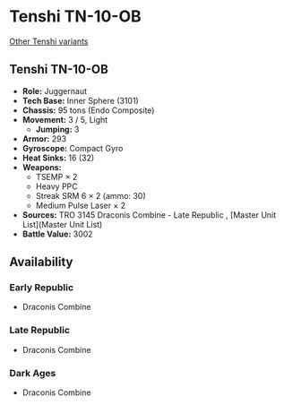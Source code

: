 # Tenshi TN-10-OB 

[Other Tenshi variants](../tenshi.md) 

## Tenshi TN-10-OB 

- **Role:** Juggernaut 
- **Tech Base:** Inner Sphere (3101) 
- **Chassis:** 95 tons (Endo Composite) 
- **Movement:** 3 / 5, Light 
  - **Jumping:** 3 
- **Armor:** 293 
- **Gyroscope:** Compact Gyro 
- **Heat Sinks:** 16 (32) 
- **Weapons:** 
  - TSEMP × 2 
  - Heavy PPC 
  - Streak SRM 6 × 2 (ammo: 30) 
  - Medium Pulse Laser × 2 
- **Sources:** TRO 3145 Draconis Combine - Late Republic , [Master Unit List](Master Unit List) 
- **Battle Value:** 3002 

## Availability 

### Early Republic 

- Draconis Combine 

### Late Republic 

- Draconis Combine 

### Dark Ages 

- Draconis Combine 

